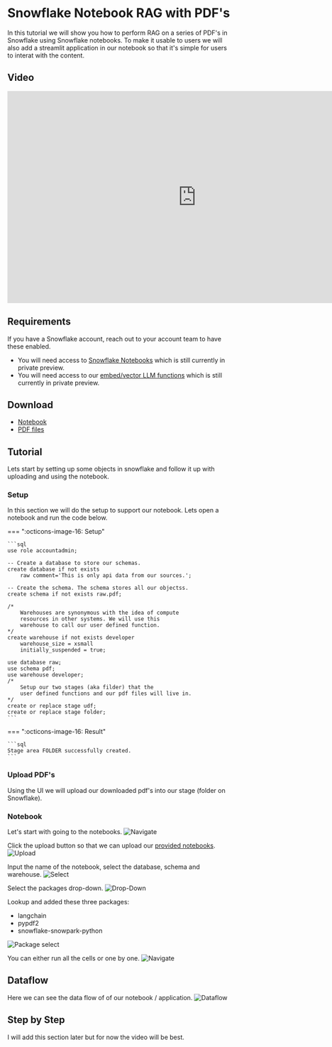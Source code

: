 # Snowflake Notebook RAG with PDF's
In this tutorial we will show you how to perform RAG on a series of PDF's in Snowflake using Snowflake notebooks. To make it usable to users we will also add a streamlit application in our notebook so that it's simple for users to interat with the content.

## Video
<iframe width="850px" height="478px" src="https://www.youtube.com/embed/SZAAIAl31UI?si=UK4jA8fDrbm2vlFi" style="display:block;" title="YouTube video player" frameborder="0" allow="accelerometer; autoplay; clipboard-write; encrypted-media; gyroscope; picture-in-picture; web-share" allowfullscreen></iframe>

## Requirements
If you have a Snowflake account, reach out to your account team to have these enabled.  

- You will need access to [Snowflake Notebooks](https://docs.snowflake.com/LIMITEDACCESS/snowsight-notebooks/ui-snowsight-notebooks-about) which is still currently in private preview.  
- You will need access to our [embed/vector LLM functions](https://docs.snowflake.com/LIMITEDACCESS/vector-data-type) which is still currently in private preview.  

## Download
- [Notebook](https://sfc-gh-dwilczak.github.io/tutorials/snowflake/notebooks/RAG/pdf/data/notebook.ipynb)
- [PDF files](https://sfc-gh-dwilczak.github.io/tutorials/snowflake/notebooks/RAG/pdf/data/pdfs.zip)

## Tutorial
Lets start by setting up some objects in snowflake and follow it up with uploading and using the notebook.

### Setup
In this section we will do the setup to support our notebook. Lets open a notebook and run the code below.

=== ":octicons-image-16: Setup"

    ```sql
    use role accountadmin;
    
    -- Create a database to store our schemas.
    create database if not exists 
        raw comment='This is only api data from our sources.';

    -- Create the schema. The schema stores all our objectss.
    create schema if not exists raw.pdf;

    /*
        Warehouses are synonymous with the idea of compute
        resources in other systems. We will use this
        warehouse to call our user defined function.
    */
    create warehouse if not exists developer 
        warehouse_size = xsmall
        initially_suspended = true;

    use database raw;
    use schema pdf;
    use warehouse developer;
    /*
        Setup our two stages (aka filder) that the
        user defined functions and our pdf files will live in.
    */
    create or replace stage udf;
    create or replace stage folder;
    ```
=== ":octicons-image-16: Result"

    ```sql
    Stage area FOLDER successfully created. 
    ```

### Upload PDF's
Using the UI we will upload our downloaded pdf's into our stage (folder on Snowflake).


### Notebook
Let's start with going to the notebooks.
![Navigate](images/01.png)

Click the upload button so that we can upload our [provided notebooks]().
![Upload](images/02.png)

Input the name of the notebook, select the database, schema and warehouse.
![Select](images/03.png)

Select the packages drop-down.
![Drop-Down](images/04.png)

Lookup and added these three packages:  

- langchain  
- pypdf2  
- snowflake-snowpark-python  

![Package select](images/05.png)

You can either run all the cells or one by one.
![Navigate](images/06.png)

## Dataflow
Here we can see the data flow of of our notebook / application.
![Dataflow](images/07.png)

## Step by Step
I will add this section later but for now the video will be best. 

